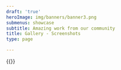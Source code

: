 ```yaml
---
draft: 'true'
heroImage: img/banners/banner3.png
submenus: showcase
subtitle: Amazing work from our community
title: Gallery - Screenshots
type: page

---
```

{{<flickr-images showcase="screenshot" >}}
